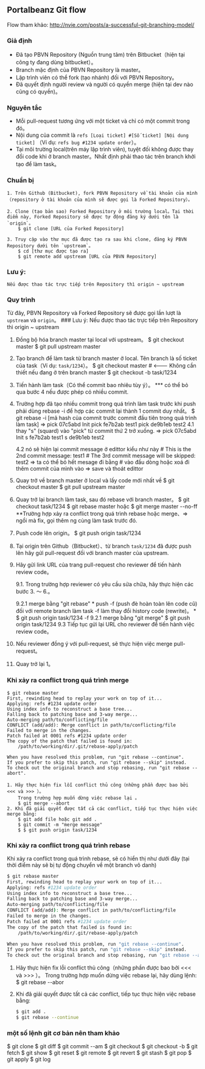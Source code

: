 ## Portalbeanz Git flow

Flow tham khảo: http://nvie.com/posts/a-successful-git-branching-model/

### Giả định
* Đã tạo PBVN Repository (Nguồn trung tâm) trên Bitbucket（hiện tại công ty đang dùng bitbucket）。
* Branch mặc định của PBVN Repository là master。
* Lập trình viên có thể  fork (tạo nhánh) đối với PBVN Repository。
* Đã quyết định người review và người có quyền merge (hiện tại dev nào cũng có quyền)。

### Nguyên tắc
* Mỗi pull-request tương ứng với một ticket và chỉ có một commit trong đó。
* Nội dung của commit là `refs [Loại ticket] #[Số ticket] [Nội dung ticket]` （Ví dụ: `refs bug #1234 update order`）。
* Tại môi trường local(trên máy lập trình viên), tuyệt đối không được thay đổi code khi ở branch master。Nhất định phải thao tác trên branch khởi tạo để làm task。

### Chuẩn bị

    1. Trên Github (Bitbucket), fork PBVN Repository về tài khoản của mình（repository ở tài khoản của mình sẽ được gọi là Forked Repository）。

    2. Clone (tạo bản sao) Forked Repository ở môi trường local。Tại thời điểm này, Forked Repository sẽ được tự động đăng ký dưới tên là `origin`。
        $ git clone [URL của Forked Repository]

    3. Truy cập vào thư mục đã được tạo ra sau khi clone, đăng ký PBVN Repository dưới tên `upstream`。
        $ cd [thư mục được tạo ra]
        $ git remote add upstream [URL của PBVN Repository]

  ### Lưu ý:
    Nếu được thao tác trực tiếp trên Repository thì origin ~ upstream
### Quy trình

Từ đây, PBVN Repository và Forked Repository sẽ được gọi lần lượt là `upstream` và `origin`。
     ### Lưu ý:
        Nếu được thao tác trực tiếp trên Repository thì origin ~ upstream
1. Đồng bộ hóa branch master tại local với upstream。
    $ git checkout master
    $ git pull upstream master

2. Tạo branch để làm task từ branch master ở local. Tên branch là số ticket của task（Ví dụ: `task/1234`）。
    $ git checkout master # <--- Không cần thiết nếu đang ở trên branch master
    $ git checkout -b task/1234

3. Tiến hành làm task（Có thể commit bao nhiêu tùy ý）。
   *** có thể  bỏ qua bước 4 nếu được phép có nhiều commit.
4. Trường hợp đã tạo nhiều commit trong quá trình làm task trước khi push phải dùng rebase -i để hợp các commit lại thành 1 commit duy nhất。
    $ git rebase -i [mã hash của commit trước commit đầu tiên trong quá trình làm task]
        =>  pick 07c5abd Init
            pick fe7b2ab test1
            pick de9b1eb test2
    4.1   thay "s" (squard) vào "pick" từ commit thứ 2 trở xuống.
        =>
            pick 07c5abd Init
            s fe7b2ab test1
            s de9b1eb test2

    4.2 nó sẽ hiện lại commit message ở edittor kiểu như này
        # This is the 2nd commit message:
        test1
        # The 3rd commit message will be skipped:
        test2
        => ta có thể bỏ hết mesage đi bằng # vào đầu dòng hoặc xoá đi
        thêm commit của mình vào => save và thoát edittor

5. Quay trở về branch master ở local và lấy code mới nhất về
    $ git checkout master
    $ git pull upstream master
6. Quay trở lại branch làm task, sau đó rebase với branch master。
    $ git checkout task/1234
    $ git rebase master hoặc $ git merge master --no-ff
    **Trường hợp xảy ra conflict trong quá trình rebase hoặc merge、=> ngồi mà fix, gọi thêm ng cùng làm task trước đó.

7. Push code lên origin。
    $ git push origin task/1234
8. Tại origin trên Github（Bitbucket）、từ branch `task/1234` đã được push lên hãy gửi pull-request đối với branch master của upstream.

9. Hãy gửi link URL của trang pull-request cho reviewer để tiến hành review code。

    9.1. Trong trường hợp reviewer có yêu cầu sửa chữa, hãy thực hiện các bước 3. 〜 6.。

    9.2.1 merge bằng "git rebase"
        * push -f (push đè hoàn toàn lên code cũ) đối với remote branch làm task -f làm thay đổi history code (rewrite)。
        * $ git push origin task/1234 -f
    9.2.1 merge bằng "git merge"
            $ git push origin task/1234
    9.3 Tiếp tục gửi lại URL cho reviewer để tiến hành việc review code。

10. Nếu reviewer đồng ý với pull-request, sẽ thực hiện việc merge pull-request。
11. Quay trở lại 1。






### Khi xảy ra conflict trong quá trình merge

    $ git rebase master
    First, rewinding head to replay your work on top of it...
    Applying: refs #1234 update order
    Using index info to reconstruct a base tree...
    Falling back to patching base and 3-way merge...
    Auto-merging path/to/conflicting/file
    CONFLICT (add/add): Merge conflict in path/to/conflicting/file
    Failed to merge in the changes.
    Patch failed at 0001 refs #1234 update order
    The copy of the patch that failed is found in:
        /path/to/working/dir/.git/rebase-apply/patch

    When you have resolved this problem, run "git rebase --continue".
    If you prefer to skip this patch, run "git rebase --skip" instead.
    To check out the original branch and stop rebasing, run "git rebase --abort".

    1. Hãy thực hiện fix lỗi conflict thủ công（những phần được bao bởi <<< và >>> ）。
        Trong trường hợp muốn dừng việc rebase lại 。
        $ git merge --abort
    2. Khi đã giải quyết được tất cả các conflict, tiếp tục thực hiện việc merge bằng:
        $ git add file hoặc git add .
        $ git commit -m "merge message"
        $ $ git push origin task/1234

### Khi xảy ra conflict trong quá trình rebase

Khi xảy ra conflict trong quá trình rebase, sẽ có hiển thị như dưới đây (tại thời điểm này sẽ bị tự động chuyển về một branch vô danh)
```sh
$ git rebase master
First, rewinding head to replay your work on top of it...
Applying: refs #1234 update order
Using index info to reconstruct a base tree...
Falling back to patching base and 3-way merge...
Auto-merging path/to/conflicting/file
CONFLICT (add/add): Merge conflict in path/to/conflicting/file
Failed to merge in the changes.
Patch failed at 0001 refs #1234 update order
The copy of the patch that failed is found in:
    /path/to/working/dir/.git/rebase-apply/patch

When you have resolved this problem, run "git rebase --continue".
If you prefer to skip this patch, run "git rebase --skip" instead.
To check out the original branch and stop rebasing, run "git rebase --abort".
```

1. Hãy thực hiện fix lỗi conflict thủ công（những phần được bao bởi <<< và >>> ）。
    Trong trường hợp muốn dừng việc rebase lại, hãy dùng lệnh:
        $ git rebase --abor

2. Khi đã giải quyết được tất cả các conflict, tiếp tục thực hiện việc rebase bằng:

    ```sh
    $ git add .
    $ git rebase --continue
    ```

### một số lệnh git cơ bản nên tham khảo
$ git clone
$ git diff
$ git commit --am
$ git checkout
$ git checkout -b
$ git fetch
$ git show
$ git reset
$ git remote
$ git revert
$ git stash
$ git pop
$ git apply
$ git log